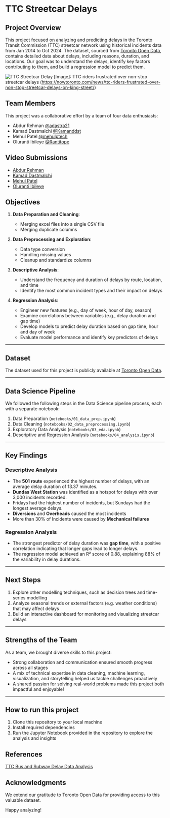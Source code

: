 # TTC Streetcar Delays

## Project Overview

This project focused on analyzing and predicting delays in the Toronto Transit Commission (TTC) streetcar network using historical incidents data from Jan 2014 to Oct 2024. The dataset, sourced from [Toronto Open Data](https://open.toronto.ca/dataset/ttc-streetcar-delay-data/), contains detailed data about delays, including reasons, duration, and locations. Our goal was to understand the delays, identify key factors contributing to them, and build a regression model to predict them.

![TTC Streetcar Delay](https://nowtoronto.com/wp-content/uploads/2023/11/Untitled-design-67-1-2048x1044.webp)
[Image]: TTC riders frustrated over non-stop streetcar delays (https://nowtoronto.com/news/ttc-riders-frustrated-over-non-stop-streetcar-delays-on-king-street/)

## Team Members

This project was a collaborative effort by a team of four data enthusiasts:

- Abdur Rehman [@adastra21](https://github.com/adastra21)
- Kamad Dastmalchi [@Kamanddst](https://github.com/Kamanddst)
- Mehul Patel [@mehulptech](https://github.com/mehulptech)
- Oluranti Ibileye [@Rantitope](https://github.com/Rantitope)

## Video Submissions

- [Abdur Rehman](https://drive.google.com/file/d/1c5D1RbjaERt7I3NHatjx9ygGNRggE0uI/view?usp=drive_link)
- [Kamad Dastmalchi]()
- [Mehul Patel](https://drive.google.com/file/d/19X77LmoSs9dfkaNwa_4b8ldVDgMRkJa_/view)
- [Oluranti Ibileye]()

## Objectives

1. **Data Preparation and Cleaning**:

   - Merging excel files into a single CSV file
   - Merging duplicate columns
   
2. **Data Preprocessing and Exploration**:

   - Data type conversion
   - Handling missing values
   - Cleanup and standardize columns

4. **Descriptive Analysis**:

   - Understand the frequency and duration of delays by route, location, and time
   - Identify the most common incident types and their impact on delays

5. **Regression Analysis**:

   - Engineer new features (e.g., day of week, hour of day, season)
   - Examine correlations between variables (e.g., delay duration and gap time)
   - Develop models to predict delay duration based on gap time, hour and day of week
   - Evaluate model performance and identify key predictors of delays

---

## Dataset

The dataset used for this project is publicly available at [Toronto Open Data](https://open.toronto.ca/dataset/ttc-streetcar-delay-data/).

---

## Data Science Pipeline

We followed the following steps in the Data Science pipeline process, each with a separate notebook:

1. Data Preparation (`notebooks/01_data_prep.ipynb`)
2. Data Cleaning (`notebooks/02_data_preprocessing.ipynb`)
3. Exploratory Data Analysis (`notebooks/03_eda.ipynb`)
4. Descriptive and Regression Analysis (`notebooks/04_analysis.ipynb`)

---

## Key Findings

### Descriptive Analysis

- The **501 route** experienced the highest number of delays, with an average delay duration of 13.37 minutes.
- **Dundas West Station** was identified as a hotspot for delays with over 3,000 incidents recorded.
- Fridays had the highest number of incidents, but Sundays had the longest average delays.
- **Diversions** and **Overheads** caused the most incidents
- More than 30% of Incidents were caused by **Mechanical failures**

### Regression Analysis

- The strongest predictor of delay duration was **gap time**, with a positive correlation indicating that longer gaps lead to longer delays.
- The regression model achieved an R² score of 0.88, explaining 88% of the variability in delay durations.

---

## Next Steps

1. Explore other modelling techniques, such as decision trees and time-series modelling
2. Analyze seasonal trends or external factors (e.g. weather conditions) that may affect delays
3. Build an interactive dashboard for monitoring and visualizing streetcar delays

---

## Strengths of the Team

As a team, we brought diverse skills to this project:

- Strong collaboration and communication ensured smooth progress across all stages
- A mix of technical expertise in data cleaning, machine learning, visualization, and storytelling helped us tackle challenges proactively
- A shared passion for solving real-world problems made this project both impactful and enjoyable!

---

## How to run this project

1. Clone this repository to your local machine
2. Install required dependencies
3. Run the Jupyter Notebook provided in the repository to explore the analysis and insights

## References

[TTC Bus and Subway Delay Data Analysis](https://github.com/JasonYao3/TTC_transit_delay_proj?tab=readme-ov-file#Summary_of_Findings)

## Acknowledgments

We extend our gratitude to Toronto Open Data for providing access to this valuable dataset.

Happy analyzing!
